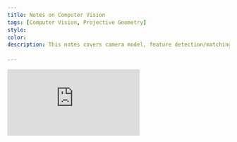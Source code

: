 ```yaml
---
title: Notes on Computer Vision
tags: [Computer Vision, Projective Geometry]
style: 
color: 
description: This notes covers camera model, feature detection/matching, optical flow, and projective geometry.

---
```


![Notes](https://raw.githubusercontent.com/Siming-He/siming-he.github.io/master/assets/post/2022-9-2-notes-on-computer-vision/Computer_Vision.pdf "Notes")